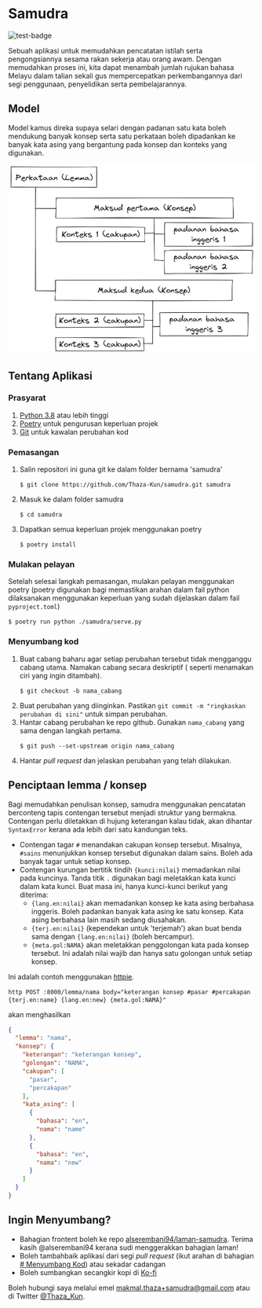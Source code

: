 # Samudra

![test-badge](https://github.com/Thaza-Kun/samudra/actions/workflows/test/badge.svg)

Sebuah aplikasi untuk memudahkan pencatatan istilah serta pengongsiannya sesama rakan sekerja atau orang awam.
Dengan memudahkan proses ini, kita dapat menambah jumlah rujukan bahasa Melayu dalam talian sekali gus mempercepatkan
perkembangannya dari segi penggunaan, penyelidikan serta pembelajarannya.

## Model

Model kamus direka supaya selari dengan padanan satu kata boleh mendukung banyak konsep
serta satu perkataan boleh dipadankan ke banyak kata asing yang bergantung pada konsep dan konteks yang digunakan.

![](./docs/img/model-samudra.png)

## Tentang Aplikasi

### Prasyarat

1. [Python 3.8](https://www.python.org/) atau lebih tinggi
2. [Poetry](https://python-poetry.org/docs/) untuk pengurusan keperluan projek
3. [Git](https://git-scm.com/) untuk kawalan perubahan kod

### Pemasangan

1. Salin repositori ini guna git ke dalam folder bernama 'samudra'
    ```shell
   $ git clone https://github.com/Thaza-Kun/samudra.git samudra
   ```
2. Masuk ke dalam folder samudra
    ```shell
   $ cd samudra
   ```
3. Dapatkan semua keperluan projek menggunakan poetry
    ```shell
   $ poetry install
   ```

### Mulakan pelayan

Setelah selesai langkah pemasangan, mulakan pelayan menggunakan poetry
(poetry digunakan bagi memastikan arahan dalam fail python dilaksanakan
menggunakan keperluan yang sudah dijelaskan dalam fail `pyproject.toml`)

```shell
$ poetry run python ./samudra/serve.py
```

### Menyumbang kod

1. Buat cabang baharu agar setiap perubahan tersebut tidak mengganggu cabang utama. Namakan cabang secara deskriptif (
   seperti menamakan ciri yang ingin ditambah).
    ```shell
   $ git checkout -b nama_cabang
   ```
2. Buat perubahan yang diinginkan. Pastikan `git commit -m "ringkaskan perubahan di sini"` untuk simpan perubahan.
3. Hantar cabang perubahan ke repo github. Gunakan `nama_cabang` yang sama dengan langkah pertama.
    ```shell
   $ git push --set-upstream origin nama_cabang
   ```
4. Hantar _pull request_ dan jelaskan perubahan yang telah dilakukan.

## Penciptaan lemma / konsep

Bagi memudahkan penulisan konsep, samudra menggunakan pencatatan berconteng tapis contengan tersebut menjadi struktur
yang bermakna. Contengan perlu diletakkan di hujung keterangan kalau tidak, akan dihantar `SyntaxError` kerana ada lebih
dari satu kandungan teks.

- Contengan tagar `#` menandakan cakupan konsep tersebut. Misalnya, `#sains` menunjukkan konsep tersebut digunakan dalam
  sains. Boleh ada banyak tagar untuk setiap konsep.
- Contengan kurungan bertitik tindih `{kunci:nilai}` memadankan nilai pada kuncinya. Tanda titik `.` digunakan bagi
  meletakkan kata kunci dalam kata kunci. Buat masa ini, hanya kunci-kunci berikut yang diterima:
    - `{lang.en:nilai}` akan memadankan konsep ke kata asing berbahasa inggeris. Boleh padankan banyak kata asing ke
      satu konsep. Kata asing berbahasa lain masih sedang diusahakan.
    - `{terj.en:nilai}` (kependekan untuk 'terjemah') akan buat benda sama dengan `{lang.en:nilai}` (boleh bercampur).
    - `{meta.gol:NAMA}` akan meletakkan penggolongan kata pada konsep tersebut. Ini adalah nilai wajib dan hanya satu
      golongan untuk setiap konsep.

Ini adalah contoh menggunakan [httpie](www.httpie.io).

```shell
http POST :8000/lemma/nama body="keterangan konsep #pasar #percakapan {terj.en:name} {lang.en:new} {meta.gol:NAMA}"
```

akan menghasilkan

```json
{
  "lemma": "nama",
  "konsep": {
    "keterangan": "keterangan konsep",
    "golongan": "NAMA",
    "cakupan": [
      "pasar",
      "percakapan"
    ],
    "kata_asing": [
      {
        "bahasa": "en",
        "nama": "name"
      },
      {
        "bahasa": "en",
        "nama": "new"
      }
    ]
  }
}
```

## Ingin Menyumbang?

- Bahagian frontent boleh ke repo [alserembani94/laman-samudra](https://github.com/alserembani94/laman-samudra/).
  Terima kasih @alserembani94 kerana sudi menggerakkan bahagian laman!
- Boleh tambahbaik aplikasi dari segi _pull request_ (ikut arahan di bahagian [# Menyumbang Kod](#menyumbang-kod)) atau
  sekadar cadangan
- Boleh sumbangkan secangkir kopi di [Ko-fi](https://ko-fi.com/thaza_kun)

Boleh hubungi saya melalui emel [makmal.thaza+samudra@gmail.com](mailto:makmal.thaza+samudra@gmail.com) atau di
Twitter [@Thaza_Kun](www.twitter.com/Thaza_Kun).
